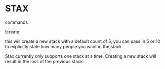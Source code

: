 # STAX

commands

!create

this will create a new stack with a default count of 5, you can pass in 5 or 10 to explicitly state how many people you want in the stack

Stax currently only supports one stack at a time. Creating a new stack will result in the loss of the previous stack.
